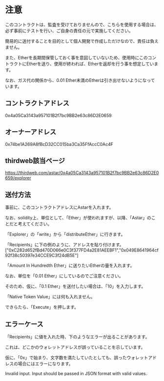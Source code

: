 # 注意
このコントラクトは、監査を受けておりませんので、こちらを使用する場合は、必ず事前にテストを行い、ご自身の責任の元で実施してください。

簡易的に送付することを目的として個人開発で作成しただけなので、責任は負えません。

また、Etherを長期間保管しておく事を意図していないため、使用時にこのコントラクトにEtherを送り、使用が終われば、Etherを返却を行う事を想定しています。

なお、ガス代の関係から、0.01 Ether未満のEtherは引き出せないようになっています。

## コントラクトアドレス

0x4a05Ca3143a957101B2f7bc9BB2e63c86D2E0659

## オーナーアドレス

0x74be1A269A8fBcD32CC015ba3Ca35FfAccC0Ac4F

## thirdweb該当ページ

https://thirdweb.com/astar/0x4a05Ca3143a957101B2f7bc9BB2e63c86D2E0659/explorer


## 送付方法

事前に、このコントラクトアドレスにAstarを入れます。

なお、solidity上、単位として、「Ether」が使われますが、以降、「Astar」のことだと考えてください。

「Explorer」の「write」から「distributeEther」に行きます。

「Recipients」に下の例のように、アドレスを貼り付けます。
["0xC282d652fBd470D066e0C3f377FD4a2E81AEEBF1","0x049E8641964cf92f38c50397e34CCE9C3f24dB5E"]

「Amount In Hundredth Ether」に送りたいEtherの量を入れます。

なお、単位を「0.01 Ether」にしているのでご注意ください。

そのため、仮に、「0.1 Ether」を送付したい場合は、「10」を入力します。

「Native Token Value」には何も入れません。

できらたら、「Execute」を押します。


## エラーケース

「Recipients」に値を入れた時、下のようなエラーが出ることがあります。

これは、どこかのウォレットアドレスが誤っていることを示しています。

仮に、「0x」で始まり、文字数を満たしていたとしても、誤ったウォレットアドレスの場合にはエラーになります。

Invalid input. Input should be passed in JSON format with valid values.



